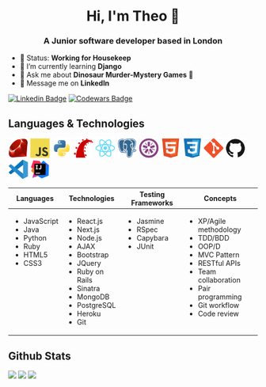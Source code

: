 <h1 align="center">Hi, I'm Theo 👋</h1>
<h3 align="center">A Junior software developer based in London</h3>

- 🐝  Status: **Working for Housekeep**
- 🌱  I’m currently learning **Django**
- 💬  Ask me about **Dinosaur Murder-Mystery Games** 🦖
- 🌻 Message me on **LinkedIn**

[![Linkedin Badge](https://img.shields.io/badge/Tarun%20Weisz-blue?style=social&logo=linkedin&logoColor=blue&link=https://www.linkedin.com/in/tarun-theo-weisz-389604219/)](https://www.linkedin.com/in/tarun-theo-weisz-389604219/)
[![Codewars Badge](https://www.codewars.com/users/Theocity13/badges/micro)](https://www.codewars.com/users/Theocity13)

 ## Languages & Technologies
 <img src="https://raw.githubusercontent.com/devicons/devicon/master/icons/ruby/ruby-original.svg" alt="ruby" width="40" height="40"/> <img 
src="https://raw.githubusercontent.com/devicons/devicon/master/icons/javascript/javascript-original.svg" alt="javascript" width="40" height="40"/> <img             src="https://raw.githubusercontent.com/devicons/devicon/master/icons/python/python-original.svg" alt="python" width="40" height="40"/> <img src="https://raw.githubusercontent.com/devicons/devicon/master/icons/rails/rails-plain.svg" alt="rails" width="40" height="40"/> <img src="https://raw.githubusercontent.com/devicons/devicon/master/icons/react/react-original.svg" alt="react" width="40" height="40"/> <img src="https://raw.githubusercontent.com/devicons/devicon/master/icons/postgresql/postgresql-plain.svg" alt="postgresql" width="40" height="40"/> <img src="https://raw.githubusercontent.com/devicons/devicon/master/icons/jasmine/jasmine-plain.svg" alt="jasmine" width="40" height="40"/> <img
src="https://raw.githubusercontent.com/devicons/devicon/master/icons/html5/html5-original.svg" alt="html5" width="40" height="40"/> <img src="https://raw.githubusercontent.com/devicons/devicon/master/icons/css3/css3-original.svg" alt="css3" width="40" height="40"/> <img src="https://raw.githubusercontent.com/devicons/devicon/master/icons/git/git-original.svg" alt="git" width="40" height="40"/> <img src="https://raw.githubusercontent.com/devicons/devicon/master/icons/github/github-original.svg" alt="github" width="40" height="40"/> <img src="https://raw.githubusercontent.com/devicons/devicon/master/icons/vscode/vscode-original.svg" alt="vscode" width="40" height="40"/> <img src="https://raw.githubusercontent.com/devicons/devicon/master/icons/intellij/intellij-original.svg" alt="intellij" width="40" height="40"/>

<table>
  <thead>
    <tr>
      <th>Languages</th>
      <th>Technologies</th>
      <th>Testing Frameworks</th>
      <th>Concepts</th>
    </tr>
  </thead>
  <tbody>
    <tr>
      <td style="vertical-align: top">
        <ul>
          <li>JavaScript</li>
         <li>Java</li>
         <li>Python</li>
          <li>Ruby</li>
          <li>HTML5</li>
          <li>CSS3</li>
        </ul>
      </td>
      <td style="vertical-align: top">
        <ul>
          <li>React.js</li>
          <li>Next.js</li>
         <li>Node.js</li>
          <li>AJAX</li>
          <li>Bootstrap</li>
          <li>JQuery</li>
          <li>Ruby on Rails</li>
          <li>Sinatra</li>
          <li>MongoDB</li>
          <li>PostgreSQL</li>
          <li>Heroku</li>
          <li>Git</li>
        </ul>
      </td>
      <td style="vertical-align: top">
        <ul>
          <li>Jasmine</li>
          <li>RSpec</li>
          <li>Capybara</li>
         <li>JUnit</li>
        </ul>
      </td>
      <td style="vertical-align: top">
        <ul>
          <li>XP/Agile methodology</li>
          <li>TDD/BDD</li>
          <li>OOP/D</li>
          <li>MVC Pattern</li>
          <li>RESTful APIs</li>
          <li>Team collaboration</li>
          <li>Pair programming</li>
          <li>Git workflow</li>
          <li>Code review</li>
        </ul>
      </td>
    </tr>
  </tbody>
</table>

## Github Stats

<img src="https://github-readme-stats.vercel.app/api?username=TarunTheo13&count_private=true&theme=onedark&hide_border=true"/>
<img src="https://github-readme-stats.vercel.app/api/top-langs/?username=TarunTheo13&layout=compact&theme=onedark&hide_border=true"/>
<img src="https://github-readme-streak-stats.herokuapp.com/?user=TarunTheo13&theme=onedark&hide_border=true" />
